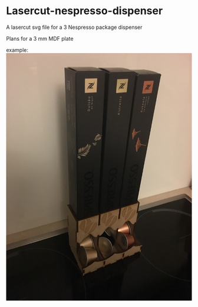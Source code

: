 # Lasercut-nespresso-dispenser
A lasercut svg file for a 3 Nespresso package dispenser

Plans for a 3 mm MDF plate

example:
![example](https://raw.githubusercontent.com/MrBramme/Lasercut-nespresso-dispenser/master/example.jpg)
